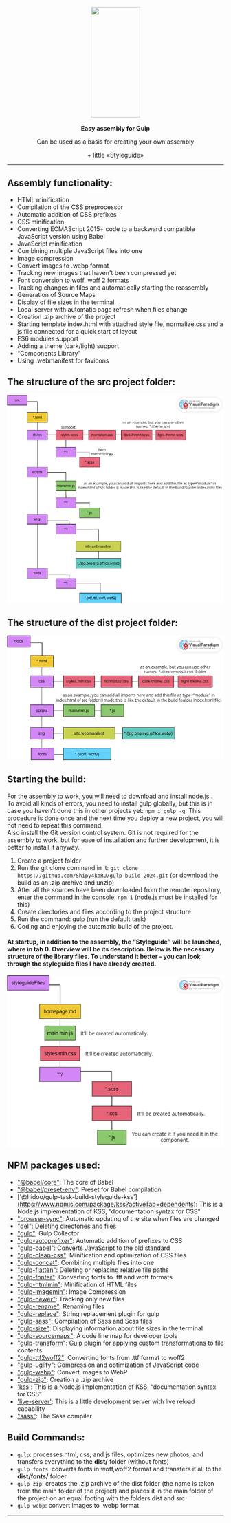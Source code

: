 <p align="center">
  <a href="https://gulpjs.com">
    <img height="257" width="114" src="https://raw.githubusercontent.com/gulpjs/artwork/master/gulp-2x.png">
  </a>
  <p align="center"><strong>Easy assembly for Gulp</strong></p>
</p>   
 <p align="center">Can be used as a basis for creating your own assembly</p>
 <p align="center">+ little «Styleguide»</p>
</p>

---

## Assembly functionality:

- HTML minification
- Compilation of the CSS preprocessor
- Automatic addition of CSS prefixes
- CSS minification
- Converting ECMAScript 2015+ code to a backward compatible JavaScript version using Babel
- JavaScript minification
- Combining multiple JavaScript files into one
- Image compression
- Convert images to .webp format
- Tracking new images that haven't been compressed yet
- Font conversion to woff, woff 2 formats
- Tracking changes in files and automatically starting the reassembly
- Generation of Source Maps
- Display of file sizes in the terminal
- Local server with automatic page refresh when files change
- Creation .zip archive of the project
- Starting template index.html with attached style file, normalize.css and a js file connected for a quick start of layout
- ES6 modules support
- Adding a theme (dark/light) support
- “Components Library”
- Using .webmanifest for favicons

## The structure of the src project folder:

![Изображение](./src-diagram.png "src structure")

## The structure of the dist project folder:

![Изображение](./dist-diagram.png "dist structure")

## Starting the build:

For the assembly to work, you will need to download and install node.js .  
To avoid all kinds of errors, you need to install gulp globally, but this is in case you haven't done this in other projects yet: `npm i gulp -g`. This procedure is done once and the next time you deploy a new project, you will not need to repeat this command.  
Also install the Git version control system. Git is not required for the assembly to work, but for ease of installation and further development, it is better to install it anyway.

1. Create a project folder
2. Run the git clone command in it: `git clone https://github.com/Shipy4kaRU/gulp-build-2024.git` (or download the build as an .zip archive and unzip)
3. After all the sources have been downloaded from the remote repository, enter the command in the console: `npm i` (node.js must be installed for this)
4. Create directories and files according to the project structure
5. Run the command: gulp (run the default task)
6. Coding and enjoying the automatic build of the project.

#### At startup, in addition to the assembly, the “Styleguide” will be launched, where in tab 0. Overview will be its description. Below is the necessary structure of the library files. To understand it better - you can look through the styleguide files I have already created.

![Изображение](./styleguide-diagram.png "Styleguide structure")

## NPM packages used:

- ["@babel/core"](https://www.npmjs.com/package/@babel/core): The core of Babel
- ["@babel/preset-env"](https://www.npmjs.com/package/@babel/preset-env): Preset for Babel compilation
- ['@hidoo/gulp-task-build-styleguide-kss'] (https://www.npmjs.com/package/kss?activeTab=dependents): This is a Node.js implementation of KSS, “documentation syntax for CSS”
- ["browser-sync"](https://www.npmjs.com/package/browser-sync): Automatic updating of the site when files are changed
- ["del"](https://www.npmjs.com/package/del): Deleting directories and files
- ["gulp"](https://www.npmjs.com/package/gulp): Gulp Collector
- ["gulp-autoprefixer"](https://www.npmjs.com/package/gulp-autoprefixer): Automatic addition of prefixes to CSS
- ["gulp-babel"](https://www.npmjs.com/package/gulp-babel): Converts JavaScript to the old standard
- ["gulp-clean-css"](https://www.npmjs.com/package/gulp-clean-css): Minification and optimization of CSS files
- ["gulp-concat"](https://www.npmjs.com/package/gulp-concat): Combining multiple files into one
- ["gulp-flatten"](https://www.npmjs.com/package/gulp-flatten): Deleting or replacing relative file paths
- ["gulp-fonter"](https://www.npmjs.com/package/gulp-fonter): Converting fonts to .ttf and woff formats
- ["gulp-htmlmin"](https://www.npmjs.com/package/gulp-htmlmin): Minification of HTML files
- ["gulp-imagemin"](https://www.npmjs.com/package/gulp-imagemin): Image Compression
- ["gulp-newer"](https://www.npmjs.com/package/gulp-newer): Tracking only new files
- ["gulp-rename"](https://www.npmjs.com/package/gulp-rename): Renaming files
- ["gulp-replace"](https://www.npmjs.com/package/gulp-replace): String replacement plugin for gulp
- ["gulp-sass"](https://www.npmjs.com/package/gulp-sass): Compilation of Sass and Scss files
- ["gulp-size"](https://www.npmjs.com/search?q=gulp-size): Displaying information about file sizes in the terminal
- ["gulp-sourcemaps"](https://www.npmjs.com/package/gulp-sourcemaps): A code line map for developer tools
- ["gulp-transform"](https://www.npmjs.com/package/gulp-transform): Gulp plugin for applying custom transformations to file contents
- ["gulp-ttf2woff2"](https://www.npmjs.com/package/gulp-ttf2woff2): Converting fonts from .ttf format to woff2
- ["gulp-uglify"](https://www.npmjs.com/package/gulp-uglify): Compression and optimization of JavaScript code
- ["gulp-webp"](https://www.npmjs.com/package/gulp-webp): Convert images to WebP
- ["gulp-zip"](https://www.npmjs.com/package/gulp-zip): Creation a .zip archive
- ['kss'](https://www.npmjs.com/package/kss): This is a Node.js implementation of KSS, “documentation syntax for CSS”
- ['live-server'](https://www.npmjs.com/package/live-server): This is a little development server with live reload capability
- ["sass"](https://www.npmjs.com/package/sass): The Sass compiler

## Build Commands:

- `gulp`: processes html, css, and js files, optimizes new photos, and transfers everything to the **dist/** folder (without fonts)
- `gulp fonts`: converts fonts in woff,woff2 format and transfers it all to the **dist/fonts/** folder
- `gulp zip`: creates the .zip archive of the dist folder (the name is taken from the main folder of the project) and places it in the main folder of the project on an equal footing with the folders dist and src
- `gulp webp`: convert images to .webp format.

---
